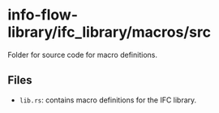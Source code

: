 # info-flow-library/ifc_library/macros/src
Folder for source code for macro definitions.

## Files
- `lib.rs`: contains macro definitions for the IFC library.